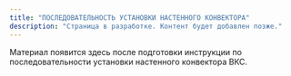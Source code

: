 ```yaml
---
title: "ПОСЛЕДОВАТЕЛЬНОСТЬ УСТАНОВКИ НАСТЕННОГО КОНВЕКТОРА"
description: "Страница в разработке. Контент будет добавлен позже."
---
```


Материал появится здесь после подготовки инструкции по последовательности установки настенного конвектора ВКС.
